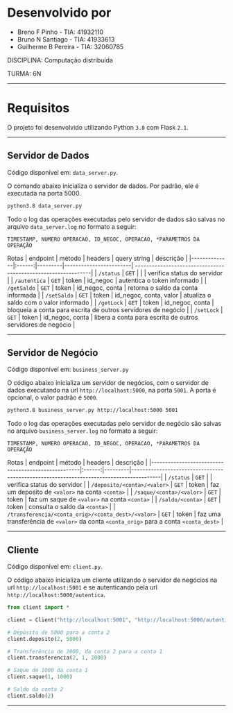 # Desenvolvido por
- Breno F Pinho - TIA: 41932110
- Bruno N Santiago - TIA: 41933613
- Guilherme B Pereira - TIA: 32060785

DISCIPLINA: Computação distribuída

TURMA: 6N


---

# Requisitos

O projeto foi desenvolvido utilizando Python `3.8` com Flask `2.1`.

---

## Servidor de Dados
Código disponível em: `data_server.py`.

O comando abaixo inicializa o servidor de dados. Por padrão, ele é executada na porta 5000.

```sh
python3.8 data_server.py
```
Todo o log das operações executadas pelo servidor de dados são salvas no arquivo `data_server.log` no formato a seguir:
```
TIMESTAMP, NUMERO OPERACAO, ID_NEGOC, OPERACAO, *PARAMETROS DA OPERAÇÃO
```
Rotas
| endpoint     | método | headers | query string           | descrição                                                     |
|--------------|:------:|---------|------------------------| --------------------------------------------------------------|
| `/status`    | `GET`  |         |                        | verifica status do servidor                                   |
| `/autentica` | `GET`  | token   | id_negoc               | autentica o token informado                                   |
| `/getSaldo`  | `GET`  | token   | id_negoc, conta        | retorna o saldo da conta informada                            |
| `/setSaldo`  | `GET`  | token   | id_negoc, conta, valor | atualiza o saldo com o valor informado                        |
| `/getLock`   | `GET`  | token   | id_negoc, conta        | bloqueia a conta para escrita de outros servidores de negócio |
| `/setLock`   | `GET`  | token   | id_negoc, conta        | libera a conta para escrita de outros servidores de negócio   |


---

## Servidor de Negócio
Código disponível em: `business_server.py`

O código abaixo inicializa um servidor de negócios, com o servidor de dados executando na url `http://localhost:5000`, na porta `5001`. A porta é opcional, o valor padrão é `5000`.

```sh
python3.8 business_server.py http://localhost:5000 5001
```
Todo o log das operações executadas pelo servidor de negócio são salvas no arquivo `business_server.log` no formato a seguir:
```
TIMESTAMP, NUMERO OPERACAO, ID_NEGOC, OPERACAO, *PARAMETROS DA OPERAÇÃO
```

Rotas
| endpoint                                           | método | headers | descrição                                                                              |
|----------------------------------------------------|:------:|---------|----------------------------------------------------------------------------------------|
| `/status`                                          | `GET`  |         | verifica status do servidor                                                            |
| `/deposito/<conta>/<valor>`                        | `GET`  | token   | faz um deposito de `<valor>` na conta `<conta>`                                        |
| `/saque/<conta>/<valor>`                           | `GET`  | token   | faz um saque de `<valor>` na conta `<conta>`                                           |
| `/saldo/<conta>`                                   | `GET`  | token   | consulta o saldo da `<conta>`                                                          |
| `/transferencia/<conta_orig>/<conta_dest>/<valor>` | `GET`  | token   | faz uma transferência de `<valor>` da conta `<conta_orig>` para a conta `<conta_dest>` |

---

## Cliente
Código disponível em: `client.py`.

O código abaixo inicializa um cliente utilizando o servidor de negócios na url `http://localhost:5001` e se autenticando pela url `http://localhost:5000/autentica`.

```python
from client import *

client = Client("http://localhost:5001", "http://localhost:5000/autentica")

# Depósito de 5000 para a conta 2
client.deposito(2, 5000)

# Transferência de 2000, da conta 2 para a conta 1
client.transferencia(2, 1, 2000)

# Saque de 1000 da conta 1
client.saque(1, 1000)

# Saldo da conta 2
client.saldo(2)
```
---
